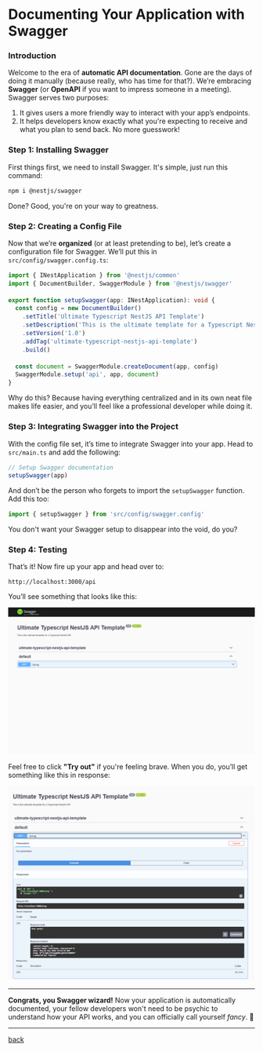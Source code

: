 # Documenting Your Application with Swagger

### Introduction

Welcome to the era of **automatic API documentation**. Gone are the days of doing it manually (because really, who has time for that?). We’re embracing **Swagger** (or **OpenAPI** if you want to impress someone in a meeting). Swagger serves two purposes:

1. It gives users a more friendly way to interact with your app’s endpoints.
2. It helps developers know exactly what you're expecting to receive and what you plan to send back. No more guesswork!

### Step 1: Installing Swagger

First things first, we need to install Swagger. It's simple, just run this command:

```bash
npm i @nestjs/swagger
```

Done? Good, you're on your way to greatness.

### Step 2: Creating a Config File

Now that we’re **organized** (or at least pretending to be), let’s create a configuration file for Swagger. We’ll put this in `src/config/swagger.config.ts`:

```typescript
import { INestApplication } from '@nestjs/common'
import { DocumentBuilder, SwaggerModule } from '@nestjs/swagger'

export function setupSwagger(app: INestApplication): void {
  const config = new DocumentBuilder()
    .setTitle('Ultimate Typescript NestJS API Template')
    .setDescription('This is the ultimate template for a Typescript NestJS API')
    .setVersion('1.0')
    .addTag('ultimate-typescript-nestjs-api-template')
    .build()

  const document = SwaggerModule.createDocument(app, config)
  SwaggerModule.setup('api', app, document)
}
```

Why do this? Because having everything centralized and in its own neat file makes life easier, and you’ll feel like a professional developer while doing it.

### Step 3: Integrating Swagger into the Project

With the config file set, it’s time to integrate Swagger into your app. Head to `src/main.ts` and add the following:

```typescript
// Setup Swagger documentation
setupSwagger(app)
```

And don’t be the person who forgets to import the `setupSwagger` function. Add this too:

```typescript
import { setupSwagger } from 'src/config/swagger.config'
```

You don't want your Swagger setup to disappear into the void, do you?

### Step 4: Testing

That’s it! Now fire up your app and head over to:

```
http://localhost:3000/api
```

You’ll see something that looks like this:

![Swagger Example](../img/001.png 'Swagger')

Feel free to click **"Try out"** if you're feeling brave. When you do, you’ll get something like this in response:

![Swagger Test](../img/002.png 'Swagger Test')

---

**Congrats, you Swagger wizard!** Now your application is automatically documented, your fellow developers won't need to be psychic to understand how your API works, and you can officially call yourself _fancy_. 🎉

---

[back](table-of-contents.md)
